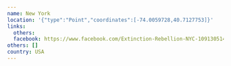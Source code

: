 ```yaml
---
name: New York
location: '{"type":"Point","coordinates":[-74.0059728,40.7127753]}'
links:
  others: 
  facebook: https://www.facebook.com/Extinction-Rebellion-NYC-1091305144385469/?ref=br_rs
others: []
country: USA
---
```

